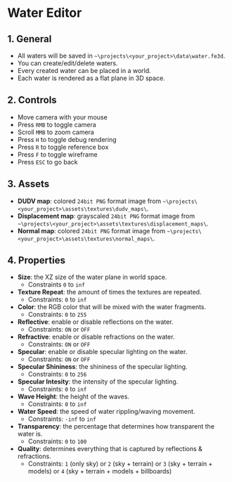 # Water Editor

## 1. General

- All waters will be saved in `~\projects\<your_project>\data\water.fe3d`.
- You can create/edit/delete waters.
- Every created water can be placed in a world.
- Each water is rendered as a flat plane in 3D space.

## 2. Controls

- Move camera with your mouse
- Press `RMB` to toggle camera
- Scroll `MMB` to zoom camera
- Press `H` to toggle debug rendering
- Press `R` to toggle reference box
- Press `F` to toggle wireframe
- Press `ESC` to go back

## 3. Assets

- **DUDV map**: colored `24bit PNG` format image from `~\projects\<your_project>\assets\textures\dudv_maps\`.
- **Displacement map**: grayscaled `24bit PNG` format image from `~\projects\<your_project>\assets\textures\displacement_maps\`.
- **Normal map**: colored `24bit PNG` format image from `~\projects\<your_project>\assets\textures\normal_maps\`.

## 4. Properties

- **Size**: the XZ size of the water plane in world space.
  - Constraints `0` to `inf`
- **Texture Repeat**: the amount of times the textures are repeated.
  - Constraints: `0` to `inf`
- **Color**: the RGB color that will be mixed with the water fragments.
  - Constraints: `0` to `255`
- **Reflective**: enable or disable reflections on the water.
  - Constraints: `ON` or `OFF`
- **Refractive**: enable or disable refractions on the water.
  - Constraints: `ON` or `OFF`
- **Specular**: enable or disable specular lighting on the water.
  - Constraints: `ON` or `OFF`
- **Specular Shininess**: the shininess of the specular lighting.
  - Constraints: `0` to `256`
- **Specular Intesity**: the intensity of the specular lighting.
  - Constraints: `0` to `inf`
- **Wave Height**: the height of the waves.
  - Constraints: `0` to `inf`
- **Water Speed**: the speed of water rippling/waving movement.
  - Constraints: `-inf` to `inf`
- **Transparency**: the percentage that determines how transparent the water is.
  - Constraints: `0` to `100`
- **Quality**: determines everything that is captured by reflections & refractions.
  - Constraints: `1` (only sky) or `2` (sky + terrain) or `3` (sky + terrain + models) or `4` (sky + terrain + models + billboards)
